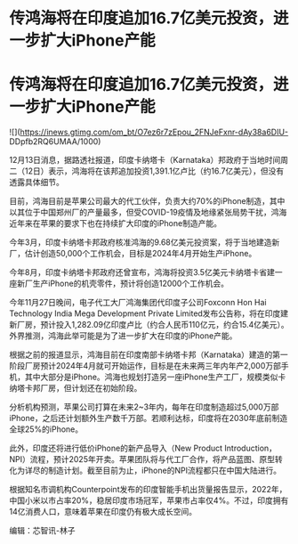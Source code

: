# 传鸿海将在印度追加16.7亿美元投资，进一步扩大iPhone产能

# 传鸿海将在印度追加16.7亿美元投资，进一步扩大iPhone产能

![](https://inews.gtimg.com/om_bt/O7ez6r7zEpou_2FNJeFxnr-dAy38a6DIU-
DDpfb2RQ6UMAA/1000)

12月13日消息，据路透社报道，印度卡纳塔卡（Karnataka）邦政府于当地时间周二（12日）表示，鸿海将在该邦追加投资1,391.1亿卢比（约16.7亿美元），但没有透露具体细节。

目前，鸿海目前是苹果公司最大的代工伙伴，负责大约70%的iPhone制造，其中以其位于中国郑州厂的产量最多，但受COVID-19疫情及地缘紧张局势干扰，鸿海近年来在苹果的要求下也在持续扩大印度的iPhone制造产能。

今年3月，印度卡纳塔卡邦政府核准鸿海的9.68亿美元投资案，将于当地建造新厂，估计创造50,000个工作机会，目标是2024年4月开始生产iPhone。

今年8月，印度卡纳塔卡邦政府还曾宣布，鸿海将投资3.5亿美元卡纳塔卡省建一座新厂生产iPhone的机壳零件，预计将创造12000个工作机会。

今年11月27日晚间，电子代工大厂鸿海集团代印度子公司Foxconn Hon Hai Technology India Mega Development
Private
Limited发布公告称，将在印度建新厂房，预计投入1,282.09亿印度卢比（约合人民币110亿元，约合15.4亿美元）。外界推测，鸿海此举可能是为了进一步扩大在印度的iPhone产能。

根据之前的报道显示，鸿海目前在印度南部卡纳塔卡邦（Karnataka）建造的第一阶段厂房预计2024年4月就可开始运作，目标是在未来两三年内年产2,000万部手机，其中大部分是iPhone。鸿海也规划打造另一座iPhone生产工厂，规模类似卡纳塔卡邦厂房，但计划还在初始阶段。

分析机构预测，苹果公司打算在未来2~3年内，每年在印度制造超过5,000万部iPhone，之后还计划额外生产数千万部。若顺利达标，印度将在2030年底前制造全球25%的iPhone。

此外，印度还将进行低价iPhone的新产品导入（New Product
Introduction，NPI）流程，预计2025年开卖。苹果团队将与代工厂合作，将产品蓝图、原型转化为详尽的制造计划。截至目前为止，iPhone的NPI流程都只在中国大陆进行。

根据知名市调机构Counterpoint发布的印度智能手机出货量报告显示，2022年，中国小米以市占率20%，稳居印度市场冠军，苹果市占率仅4%。不过，印度拥有14亿消费人口，意味着苹果在印度仍有极大成长空间。

编辑：芯智讯-林子


